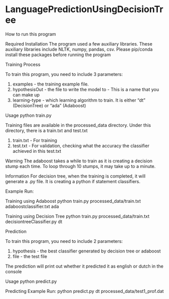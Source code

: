 # LanguagePredictionUsingDecisionTree

How to run this program 

Required Installation
The program used a few auxiliary libraries. These auxiliary libraries include 
NLTK, numpy, pandas, csv. Please pip/conda install these packages before running the program 


Training Process

To train this program, you need to include 3 parameters:
1) examples - the training example file. 
2) hypothesisOut - the file to write the model to - This is a name that you can make up 
3) learning-type - which learning algorithm to train. It is either “dt” (DecisionTree) or “ada” (Adaboost)

Usage
python train.py <examples> <hypothesisOut> <learning-type>

Training files are available in the processed_data directory. Under this directory, there is a train.txt and test.txt
1) train.txt - For training
2) test.txt - For validation, checking what the accuracy the classifier achieved in this test.txt 

Warning 
The adaboost takes a while to train as it is creating a decision stump each time. To loop through 10 stumps, 
it may take up to a minute. 

Information
For decision tree, when the training is completed, it will generate a <hypothesisOut>.py file. It is creating a python if statement classifiers.

Example Run:

Training using Adaboost 
python train.py processed_data/train.txt adaboostclassifier.txt ada

Training using Decision Tree
python train.py processed_data/train.txt decisiontreeClassifier.py dt

Prediction 

To train this program, you need to include 2 parameters:
1) hypothesis - the best classifier generated by decision tree or adaboost 
2) file - the test file 

The prediction will print out whether it predicted it as english or dutch in the console 

Usage
python predict.py <hypothesis> <file>

Predicting Example Run: 
python predict.py dt processed_data/test1_prof.dat
